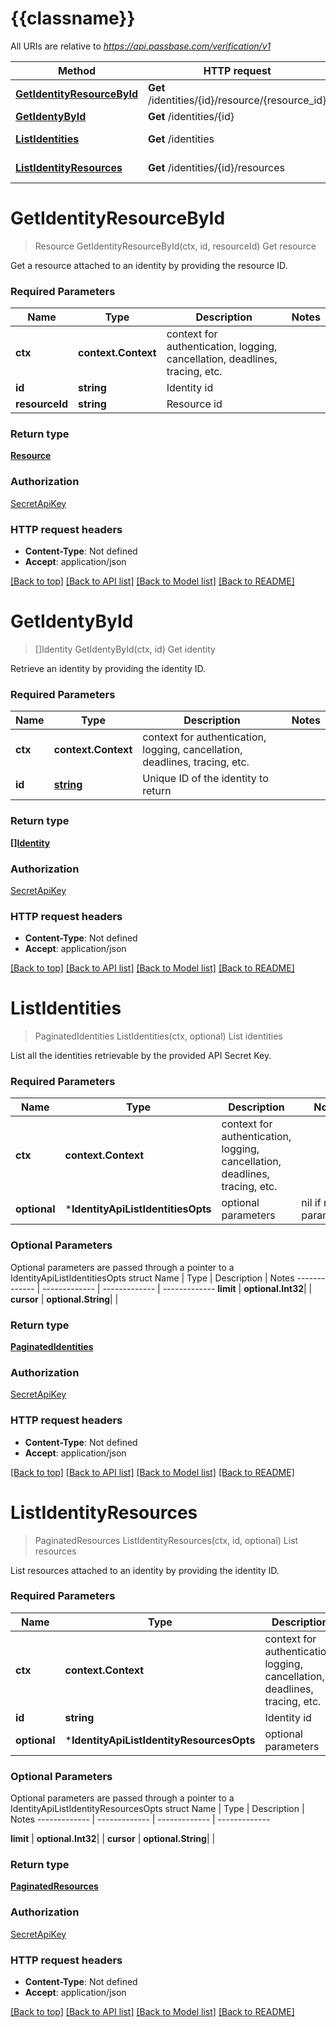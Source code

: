 # {{classname}}

All URIs are relative to *https://api.passbase.com/verification/v1*

Method | HTTP request | Description
------------- | ------------- | -------------
[**GetIdentityResourceById**](IdentityApi.md#GetIdentityResourceById) | **Get** /identities/{id}/resource/{resource_id} | Get resource
[**GetIdentyById**](IdentityApi.md#GetIdentyById) | **Get** /identities/{id} | Get identity
[**ListIdentities**](IdentityApi.md#ListIdentities) | **Get** /identities | List identities
[**ListIdentityResources**](IdentityApi.md#ListIdentityResources) | **Get** /identities/{id}/resources | List resources

# **GetIdentityResourceById**
> Resource GetIdentityResourceById(ctx, id, resourceId)
Get resource

Get a resource attached to an identity by providing the resource ID. 

### Required Parameters

Name | Type | Description  | Notes
------------- | ------------- | ------------- | -------------
 **ctx** | **context.Context** | context for authentication, logging, cancellation, deadlines, tracing, etc.
  **id** | **string**| Identity id | 
  **resourceId** | **string**| Resource id | 

### Return type

[**Resource**](Resource.md)

### Authorization

[SecretApiKey](../README.md#SecretApiKey)

### HTTP request headers

 - **Content-Type**: Not defined
 - **Accept**: application/json

[[Back to top]](#) [[Back to API list]](../README.md#documentation-for-api-endpoints) [[Back to Model list]](../README.md#documentation-for-models) [[Back to README]](../README.md)

# **GetIdentyById**
> []Identity GetIdentyById(ctx, id)
Get identity

Retrieve an identity by providing the identity ID.

### Required Parameters

Name | Type | Description  | Notes
------------- | ------------- | ------------- | -------------
 **ctx** | **context.Context** | context for authentication, logging, cancellation, deadlines, tracing, etc.
  **id** | [**string**](.md)| Unique ID of the identity to return | 

### Return type

[**[]Identity**](Identity.md)

### Authorization

[SecretApiKey](../README.md#SecretApiKey)

### HTTP request headers

 - **Content-Type**: Not defined
 - **Accept**: application/json

[[Back to top]](#) [[Back to API list]](../README.md#documentation-for-api-endpoints) [[Back to Model list]](../README.md#documentation-for-models) [[Back to README]](../README.md)

# **ListIdentities**
> PaginatedIdentities ListIdentities(ctx, optional)
List identities

List all the identities retrievable by the provided API Secret Key.

### Required Parameters

Name | Type | Description  | Notes
------------- | ------------- | ------------- | -------------
 **ctx** | **context.Context** | context for authentication, logging, cancellation, deadlines, tracing, etc.
 **optional** | ***IdentityApiListIdentitiesOpts** | optional parameters | nil if no parameters

### Optional Parameters
Optional parameters are passed through a pointer to a IdentityApiListIdentitiesOpts struct
Name | Type | Description  | Notes
------------- | ------------- | ------------- | -------------
 **limit** | **optional.Int32**|  | 
 **cursor** | **optional.String**|  | 

### Return type

[**PaginatedIdentities**](PaginatedIdentities.md)

### Authorization

[SecretApiKey](../README.md#SecretApiKey)

### HTTP request headers

 - **Content-Type**: Not defined
 - **Accept**: application/json

[[Back to top]](#) [[Back to API list]](../README.md#documentation-for-api-endpoints) [[Back to Model list]](../README.md#documentation-for-models) [[Back to README]](../README.md)

# **ListIdentityResources**
> PaginatedResources ListIdentityResources(ctx, id, optional)
List resources

List resources attached to an identity by providing the identity ID.

### Required Parameters

Name | Type | Description  | Notes
------------- | ------------- | ------------- | -------------
 **ctx** | **context.Context** | context for authentication, logging, cancellation, deadlines, tracing, etc.
  **id** | **string**| Identity id | 
 **optional** | ***IdentityApiListIdentityResourcesOpts** | optional parameters | nil if no parameters

### Optional Parameters
Optional parameters are passed through a pointer to a IdentityApiListIdentityResourcesOpts struct
Name | Type | Description  | Notes
------------- | ------------- | ------------- | -------------

 **limit** | **optional.Int32**|  | 
 **cursor** | **optional.String**|  | 

### Return type

[**PaginatedResources**](PaginatedResources.md)

### Authorization

[SecretApiKey](../README.md#SecretApiKey)

### HTTP request headers

 - **Content-Type**: Not defined
 - **Accept**: application/json

[[Back to top]](#) [[Back to API list]](../README.md#documentation-for-api-endpoints) [[Back to Model list]](../README.md#documentation-for-models) [[Back to README]](../README.md)

